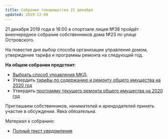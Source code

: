 ```yaml
---
title: Собрание товарищества 21 декабря
updated: 2019-12-08
---
```


21 декабря 2019 года в 16:00 в спортзале лицея №38 пройдёт
внеочередное собрание собственников дома №23 по улице Островского.

На повестке дня выбор способа организации управления домом, утверждение тарифа
и программы ремонта на следующий год.

**На общем собрании предстоит**:

- [Выбрать способ управления МКД](/docs/misc/20191221_question2.doc).
- Утвердить [тарифы по содержанию и ремонту общего имущества на 2020 год](/docs/company/Тариф_на_обслуживание_и_ремонт_в_2020.pdf)
- Утвердить [программу текущего ремонта общего имущества на 2020 год](/docs/company/Тариф_на_обслуживание_и_ремонт_в_2020.pdf)

Приглашаем собственников, нанимателей и арендодателей принять участие в обсуждении.
Явка обязательна.

Материал к собранию:

- [Полный текст уведомления](/docs/announces/20191221.pdf)
